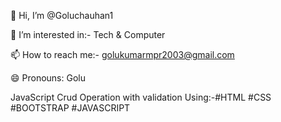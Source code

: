 👋 Hi, I’m @Goluchauhan1

👀 I’m interested in:- Tech & Computer

📫 How to reach me:- golukumarmpr2003@gmail.com

😄 Pronouns: Golu

JavaScript Crud Operation with validation Using:-#HTML #CSS #BOOTSTRAP #JAVASCRIPT
